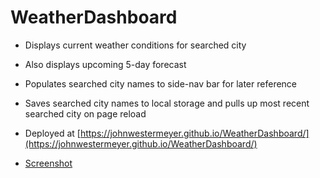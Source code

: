 # WeatherDashboard

* Displays current weather conditions for searched city

* Also displays upcoming 5-day forecast

* Populates searched city names to side-nav bar for later reference

* Saves searched city names to local storage and pulls up most recent searched city on page reload

* Deployed at [https://johnwestermeyer.github.io/WeatherDashboard/](https://johnwestermeyer.github.io/WeatherDashboard/)

* [Screenshot](https://github.com/johnwestermeyer/WeatherDashboard/blob/main/screenshot.PNG)